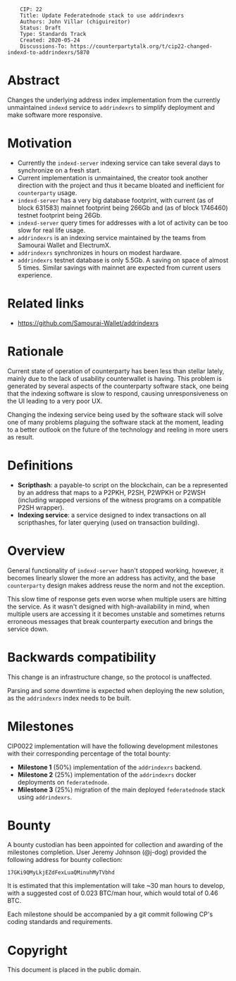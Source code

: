         CIP: 22
        Title: Update Federatednode stack to use addrindexrs
        Authors: John Villar (chiguireitor)
        Status: Draft
        Type: Standards Track
        Created: 2020-05-24
        Discussions-To: https://counterpartytalk.org/t/cip22-changed-indexd-to-addrindexrs/5870

# Abstract

Changes the underlying address index implementation from the currently unmaintained `indexd` service to `addrindexrs` to simplify deployment and make software more responsive.

# Motivation

 * Currently the `indexd-server` indexing service can take several days to synchronize on a fresh start.
 * Current implementation is unmaintained, the creator took another direction with the project and thus it became bloated and inefficient for `counterparty` usage.
 * `indexd-server` has a very big database footprint, with current (as of block 631583) mainnet footprint being 266Gb and (as of block 1746460) testnet footprint being 26Gb.
 * `indexd-server` query times for addresses with a lot of activity can be too slow for real life usage.
 * `addrindexrs` is an indexing service maintained by the teams from Samourai Wallet and ElectrumX.
 * `addrindexrs` synchronizes in hours on modest hardware.
 * `addrindexrs` testnet database is only 5.5Gb. A saving on space of almost 5 times. Similar savings with mainnet are expected from current users experience.

# Related links
 * https://github.com/Samourai-Wallet/addrindexrs

# Rationale

Current state of operation of counterparty has been less than stellar lately, mainly due to the lack of usability counterwallet is having. This problem is generated by several aspects of the counterparty software stack, one being that the indexing software is slow to respond, causing unresponsiveness on the UI leading to a very poor UX.

Changing the indexing service being used by the software stack will solve one of many problems plaguing the software stack at the moment, leading to a better outlook on the future of the technology and reeling in more users as result.

# Definitions

 * **Scripthash**: a payable-to script on the blockchain, can be a represented by an address that maps to a P2PKH, P2SH, P2WPKH or P2WSH (including wrapped versions of the witness programs on a compatible P2SH wrapper).
 * **Indexing service**: a service designed to index transactions on all scripthashes, for later querying (used on transaction building).

# Overview

General functionality of `indexd-server` hasn't stopped working, however, it becomes linearly slower the more an address has activity, and the base `counterparty` design makes address reuse the norm and not the exception.

This slow time of response gets even worse when multiple users are hitting the service. As it wasn't designed with high-availability in mind, when multiple users are accessing it it becomes unstable and sometimes returns erroneous messages that break counterparty execution and brings the service down.

# Backwards compatibility

This change is an infrastructure change, so the protocol is unaffected.

Parsing and some downtime is expected when deploying the new solution, as the `addrindexrs` index needs to be built.

# Milestones

CIP0022 implementation will have the following development milestones with their
corresponding percentage of the total bounty:

 * **Milestone 1** (50%) implementation of the `addrindexrs` backend.
 * **Milestone 2** (25%) implementation of the `addrindexrs` docker deployments on `federatednode`.
 * **Milestone 3** (25%) migration of the main deployed `federatednode` stack using `addrindexrs`.


# Bounty

A bounty custodian has been appointed for collection and awarding of the
milestones completion. User Jeremy Johnson (@j-dog) provided the following
address for bounty collection:

    17GKi9QMyLkjEZdFexLuaQMinuhMyTVbhd

It is estimated that this implementation will take ~30 man hours to develop,
with a suggested cost of 0.023 BTC/man hour, which would total of 0.46 BTC.

Each milestone should be accompanied by a git commit following CP's coding
standards and requirements.


# Copyright

This document is placed in the public domain.
